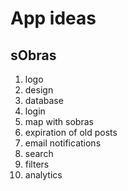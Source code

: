 # App ideas

## sObras



1. logo
2. design 
3. database 
4. login 
5. map with sobras
6. expiration of old posts 
7. email notifications 
8. search 
9. filters
10. analytics 
